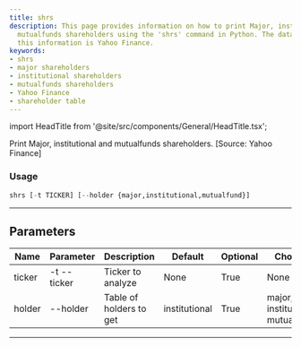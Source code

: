 ```yaml
---
title: shrs
description: This page provides information on how to print Major, institutional and
  mutualfunds shareholders using the 'shrs' command in Python. The data source for
  this information is Yahoo Finance.
keywords:
- shrs
- major shareholders
- institutional shareholders
- mutualfunds shareholders
- Yahoo Finance
- shareholder table
---
```


import HeadTitle from '@site/src/components/General/HeadTitle.tsx';

<HeadTitle title="stocks /fa/shrs - Reference | OpenBB Terminal Docs" />

Print Major, institutional and mutualfunds shareholders. [Source: Yahoo Finance]

### Usage

```python wordwrap
shrs [-t TICKER] [--holder {major,institutional,mutualfund}]
```

---

## Parameters

| Name | Parameter | Description | Default | Optional | Choices |
| ---- | --------- | ----------- | ------- | -------- | ------- |
| ticker | -t  --ticker | Ticker to analyze | None | True | None |
| holder | --holder | Table of holders to get | institutional | True | major, institutional, mutualfund |

---
